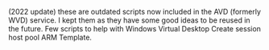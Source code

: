 (2022 update) these are outdated scripts now included in the AVD (formerly WVD) service. I kept them as they have some good ideas to be reused in the future.
Few scripts to help with Windows Virtual Desktop Create session host pool ARM Template.
